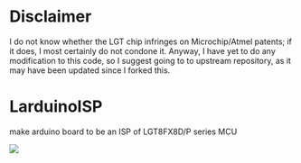 # Disclaimer
I do not know whether the LGT chip infringes on Microchip/Atmel patents; if it does, I most certainly do not condone it. Anyway, I have yet to do any modification to this code, so I suggest going to to upstream repository, as it may have been updated since I forked this.

# LarduinoISP
make arduino board to be an ISP of LGT8FX8D/P series MCU

![](https://image.geek-workshop.com/forum/201604/03/110353eiiwydix7fx7aw7t.png)
